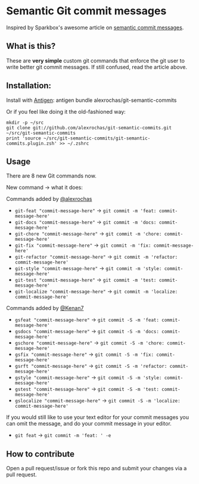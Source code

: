 # Semantic Git commit messages

Inspired by Sparkbox's awesome article on [semantic commit messages](http://seesparkbox.com/foundry/semantic_commit_messages).

## What is this?

These are **very simple** custom git commands that enforce the git user to write better git commit messages. If still confused, read the article above.

## Installation:

Install with [Antigen](https://github.com/zsh-users/antigen): antigen bundle alexrochas/git-semantic-commits

Or if you feel like doing it the old-fashioned way:

```shell
mkdir -p ~/src
git clone git://github.com/alexrochas/git-semantic-commits.git ~/src/git-semantic-commits
print 'source ~/src/git-semantic-commits/git-semantic-commits.plugin.zsh' >> ~/.zshrc
```

## Usage

There are 8 new Git commands now.

New command -> what it does:

Commands added by [@alexrochas](https://github.com/alexrochas)

-  `git-feat "commit-message-here"` -> `git commit -m 'feat: commit-message-here'`
-  `git-docs "commit-message-here"` -> `git commit -m 'docs: commit-message-here'`
-  `git-chore "commit-message-here"` -> `git commit -m 'chore: commit-message-here'`
-  `git-fix "commit-message-here"` -> `git commit -m 'fix: commit-message-here'`
-  `git-refactor "commit-message-here"` -> `git commit -m 'refactor: commit-message-here'`
-  `git-style "commit-message-here"` -> `git commit -m 'style: commit-message-here'`
-  `git-test "commit-message-here"` -> `git commit -m 'test: commit-message-here'`
-  `git-localize "commit-message-here"` -> `git commit -m 'localize: commit-message-here'`

Commands added by [@Kenan7](https://github.com/Kenan7)

-  `gsfeat "commit-message-here"` -> `git commit -S -m 'feat: commit-message-here'`
-  `gsdocs "commit-message-here"` -> `git commit -S -m 'docs: commit-message-here'`
-  `gschore "commit-message-here"` -> `git commit -S -m 'chore: commit-message-here'`
-  `gsfix "commit-message-here"` -> `git commit -S -m 'fix: commit-message-here'`
-  `gsrft "commit-message-here"` -> `git commit -S -m 'refactor: commit-message-here'`
-  `gstyle "commit-message-here"` -> `git commit -S -m 'style: commit-message-here'`
-  `gstest "commit-message-here"` -> `git commit -S -m 'test: commit-message-here'`
-  `gslocalize "commit-message-here"` -> `git commit -S -m 'localize: commit-message-here'`

If you would still like to use your text editor for your commit messages
you can omit the message, and do your commit message in your editor.

-  `git feat` -> `git commit -m 'feat: ' -e`

## How to contribute

Open a pull request/issue or fork this repo and submit your changes via a pull request.
